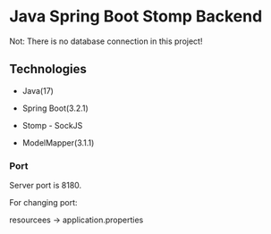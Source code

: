 # Java Spring Boot Stomp Backend

Not: There is no database connection in this project!

## Technologies
- Java(17)

- Spring Boot(3.2.1)

- Stomp - SockJS

- ModelMapper(3.1.1)

### Port
Server port is 8180.

For changing port:

resourcees -> application.properties

